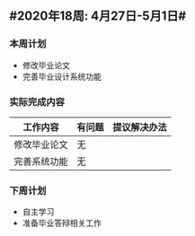 ## #2020年18周: 4月27日-5月1日#

### 本周计划

* 修改毕业论文
* 完善毕业设计系统功能


### 实际完成内容

| 工作内容                  | 有问题 | 提议解决办法            |
| ------------------------ | ----- | ---------------------- |
| 修改毕业论文 | 无 |             |
| 完善系统功能| 无 |     |

### 下周计划

* 自主学习
* 准备毕业答辩相关工作
